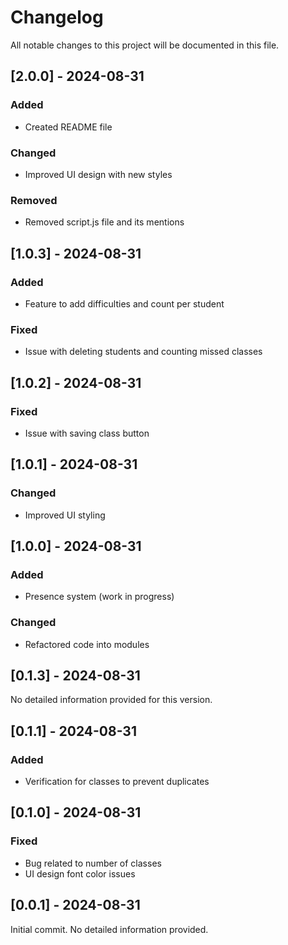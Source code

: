 # Changelog

All notable changes to this project will be documented in this file.

## [2.0.0] - 2024-08-31

### Added

- Created README file

### Changed

- Improved UI design with new styles

### Removed

- Removed script.js file and its mentions

## [1.0.3] - 2024-08-31

### Added

- Feature to add difficulties and count per student

### Fixed

- Issue with deleting students and counting missed classes

## [1.0.2] - 2024-08-31

### Fixed

- Issue with saving class button

## [1.0.1] - 2024-08-31

### Changed

- Improved UI styling

## [1.0.0] - 2024-08-31

### Added

- Presence system (work in progress)

### Changed

- Refactored code into modules

## [0.1.3] - 2024-08-31

No detailed information provided for this version.

## [0.1.1] - 2024-08-31

### Added

- Verification for classes to prevent duplicates

## [0.1.0] - 2024-08-31

### Fixed

- Bug related to number of classes
- UI design font color issues

## [0.0.1] - 2024-08-31

Initial commit. No detailed information provided.